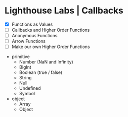 # Lighthouse Labs | Callbacks

* [X] Functions as Values
* [ ] Callbacks and Higher Order Functions
* [ ] Anonymous Functions
* [ ] Arrow Functions
* [ ] Make our own Higher Order Functions

* primitive
    * Number (NaN and Infinity)
    * BigInt
    * Boolean (true / false)
    * String
    * Null
    * Undefined
    * Symbol
* object
    * Array
    * Object
